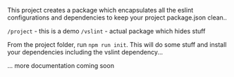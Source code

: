 This project creates a package which encapsulates all the eslint configurations and dependencies to keep your project package.json clean..

`/project` - this is a demo
`/vslint` - actual package which hides stuff

From the project folder, run `npm run init`. This will do some stuff and install your dependencies including the vslint dependency...

... more documentation coming soon
